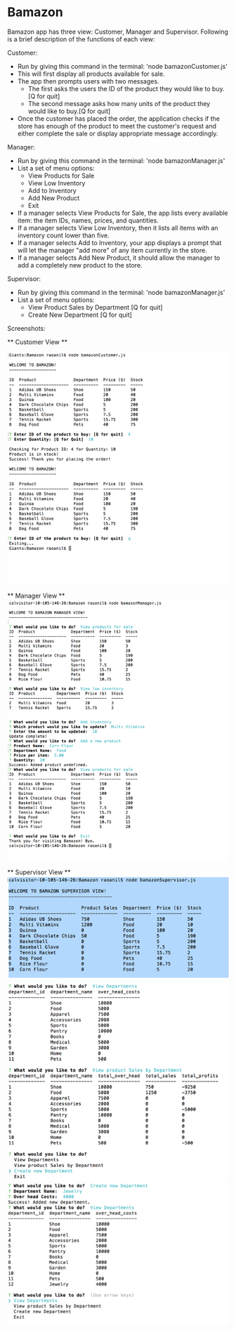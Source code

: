 # Bamazon

Bamazon app has three view:  Customer, Manager and Supervisor.  Following is a brief description of the functions of each view:

Customer: 
* Run by giving this command in the terminal: 'node bamazonCustomer.js'
* This will first display all products available for sale.
* The app then prompts users with two messages.
    * The first asks the users the ID of the product they would like to buy.[Q for quit]
    * The second message asks how many units of the product they would like to buy.[Q for quit]
* Once the customer has placed the order, the application checks if the store has enough of the product to meet the customer's request and either complete the sale or display appropriate message accordingly.

Manager:
* Run by giving this command in the terminal: 'node bamazonManager.js'
* List a set of menu options:
    * View Products for Sale
    * View Low Inventory
    * Add to Inventory
    * Add New Product
    * Exit
* If a manager selects View Products for Sale, the app lists every available item: the item IDs, names, prices, and quantities.
* If a manager selects View Low Inventory, then it lists all items with an inventory count lower than five.
* If a manager selects Add to Inventory, your app displays a prompt that will let the manager "add more" of any item currently in the store.
* If a manager selects Add New Product, it should allow the manager to add a completely new product to the store.

Supervisor:
* Run by giving this command in the terminal: 'node bamazonManager.js'
* List a set of menu options:
    * View Product Sales by Department [Q for quit]
    * Create New Department [Q for quit]


Screenshots:

** Customer View **

![alt next](CustomerScreen.png "Customer View")

** Manager View **
![alt next](ManagerScreen.png "Manager View")


** Supervisor View **
![alt next](SupervisorScreen1.png "Supervisor View 1")
![alt next](SupervisorScreen2.png "Supervisor View 2")



    
